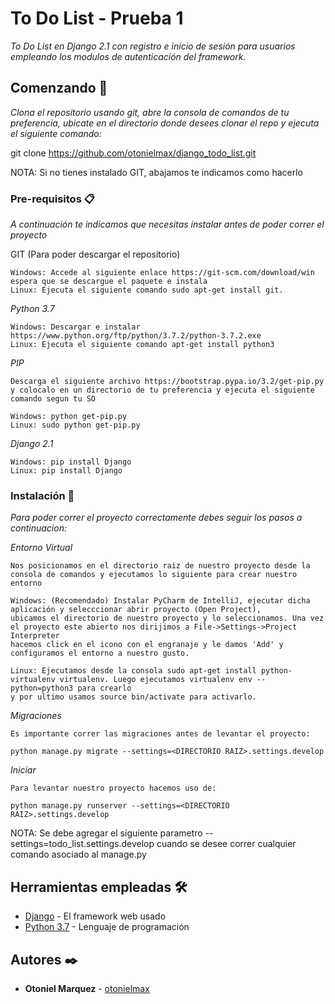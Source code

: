 # To Do List - Prueba 1

_To Do List en Django 2.1 con registro e inicio de sesión para usuarios empleando los modulos de autenticación del framework._

## Comenzando 🚀

_Clona el repositorio usando git, abre la consola de comandos de tu preferencia, ubicate en el directorio donde desees clonar el repo y ejecuta el siguiente comando:_

git clone https://github.com/otonielmax/django_todo_list.git

NOTA: Si no tienes instalado GIT, abajamos te indicamos como hacerlo


### Pre-requisitos 📋

_A continuación te indicamos que necesitas instalar antes de poder correr el proyecto_

GIT (Para poder descargar el repositorio)

```
Windows: Accede al siguiente enlace https://git-scm.com/download/win espera que se descargue el paquete e instala
Linux: Ejecuta el siguiente comando sudo apt-get install git. 
```

_Python 3.7_

```
Windows: Descargar e instalar https://www.python.org/ftp/python/3.7.2/python-3.7.2.exe
Linux: Ejecuta el siguiente comando apt-get install python3
```

_PIP_

```
Descarga el siguiente archivo https://bootstrap.pypa.io/3.2/get-pip.py y colocalo en un directorio de tu preferencia y ejecuta el siguiente comando segun tu SO 

Windows: python get-pip.py
Linux: sudo python get-pip.py
```

_Django 2.1_

```
Windows: pip install Django
Linux: pip install Django
```

### Instalación 🔧

_Para poder correr el proyecto correctamente debes seguir los pasos a continuacion:_

_Entorno Virtual_

```
Nos posicionamos en el directorio raiz de nuestro proyecto desde la consola de comandos y ejecutamos lo siguiente para crear nuestro entorno
 
Windows: (Recomendado) Instalar PyCharm de IntelliJ, ejecutar dicha aplicación y selecccionar abrir proyecto (Open Project), 
ubicamos el directorio de nuestro proyecto y lo seleccionamos. Una vez el proyecto este abierto nos dirijimos a File->Settings->Project Interpreter 
hacemos click en el icono con el engranaje y le damos 'Add' y configuramos el entorno a nuestro gusto. 

Linux: Ejecutamos desde la consola sudo apt-get install python-virtualenv virtualenv. Luego ejecutamos virtualenv env --python=python3 para crearlo
y por ultimo usamos source bin/activate para activarlo.
```

_Migraciones_

```
Es importante correr las migraciones antes de levantar el proyecto:

python manage.py migrate --settings=<DIRECTORIO RAIZ>.settings.develop
```

_Iniciar_

```
Para levantar nuestro proyecto hacemos uso de:

python manage.py runserver --settings=<DIRECTORIO RAIZ>.settings.develop
```

NOTA: Se debe agregar el siguiente parametro --settings=todo_list.settings.develop cuando se desee correr cualquier comando asociado al manage.py   

## Herramientas empleadas 🛠️

* [Django](https://docs.djangoproject.com/es/2.1/) - El framework web usado
* [Python 3.7](http://docs.python.org/3/) - Lenguaje de programación

## Autores ✒️

* **Otoniel Marquez** - [otonielmax](https://github.com/otonielmax)

